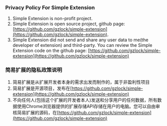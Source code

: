 ### Privacy Policy For Simple Extension

1. Simple Extension is non-profit project.
2. Simple Extension is open source project, github page: [https://github.com/gzlock/simple-extension](https://github.com/gzlock/simple-extension).
2. Simple Extension did not send and share any user data to me(the developer of extension) and third-party. You can review the Simple Extension code on the github page: [https://github.com/gzlock/simple-extension](https://github.com/gzlock/simple-extension)

### 简易扩展的隐私政策说明

1. 简易扩展是从扩展开发者本身的需求出发而制作的，属于非盈利性项目
2. 简易扩展是开源项目，发布在[https://github.com/gzlock/simple-extension](https://github.com/gzlock/simple-extension)
3. 不向任何人(包括这个扩展的开发者本人)发送和分享用户的任何数据，所有数据使用Chrome浏览器提供的扩展存储API存储在用户的电脑。您可以自由审核简易扩展的源码，在[https://github.com/gzlock/simple-extension](https://github.com/gzlock/simple-extension)